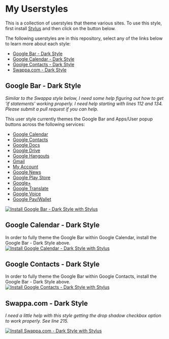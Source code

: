# My Userstyles
This is a collection of userstyles that theme various sites.
To use this style, first install [Stylus](https://add0n.com/stylus.html) and then click on the button below.

The following userstyles are in this repository, select any of the links below to learn more about each style:
- [Google Bar - Dark Style](https://github.com/Devo7v/UserCSS/#google-bar---dark-style)
- [Google Calendar - Dark Style](https://github.com/Devo7v/UserCSS/#google-calendar---dark-style)
- [Goolge Contacts - Dark Style](https://github.com/Devo7v/UserCSS/#google-contacts---dark-style)
- [Swappa.com - Dark Style](https://github.com/Devo7v/UserCSS/#swappacom---dark-style)

## Google Bar - Dark Style
*Similar to the Swappa style below, I need some help figuring out how to get 'if statements' working properly.  I need help starting with lines 112 and 134.  Please submit a pull request if you can help.*

This user style currently themes the Google Bar and Apps/User popup buttons across the following services:
- [Google Calendar](https://calendar.google.com/)
- [Google Contacts](https://contacts.google.com/)
- [Google Docs](https://docs.google.com/)
- [Google Drive](https://drive.google.com/)
- [Google Hangouts](https://hangouts.google.com/)
- [Gmail](https://mail.google.com/)
- [My Account](https://myaccount.google.com/)
- [Google News](https://news.google.com/)
- [Google Play Store](https://play.google.com/store)
- [Google+](https://plus.google.com/)
- [Google Translate](https://translate.google.com/)
- [Google Voice](https://voice.google.com/)
- [Google Pay/Wallet](https://pay.google.com/)

[![Install Google Bar - Dark Style with Stylus][badge]][style]

[badge]: https://img.shields.io/badge/Install%20directly%20with-Stylus-116b59.svg?longCache=true&style=for-the-badge
[style]: https://raw.githubusercontent.com/Devo7v/UserCSS/master/GoogleBar-Dark.user.css

## Google Calendar - Dark Style
In order to fully theme the Google Bar within Google Calendar, install the Google Bar - Dark Style above.
[![Install Google Calendar - Dark Style with Stylus][badge]][style]

[badge]: https://img.shields.io/badge/Install%20directly%20with-Stylus-116b59.svg?longCache=true&style=for-the-badge
[style]: https://raw.githubusercontent.com/Devo7v/UserCSS/master/GoogleCalendar-Dark.user.css

## Google Contacts - Dark Style
In order to fully theme the Google Bar within Google Contacts, install the Google Bar - Dark Style above.
[![Install Google Contacts - Dark Style with Stylus][badge]][style]

[badge]: https://img.shields.io/badge/Install%20directly%20with-Stylus-116b59.svg?longCache=true&style=for-the-badge
[style]: https://raw.githubusercontent.com/Devo7v/UserCSS/master/GoogleContacts-Dark.user.css

## Swappa.com - Dark Style
*I need a little help with this style getting the drop shadow checkbox option to work properly.  See line 215.*

[![Install Swappa.com - Dark Style with Stylus][badge]][style]

[badge]: https://img.shields.io/badge/Install%20directly%20with-Stylus-116b59.svg?longCache=true&style=for-the-badge
[style]: https://raw.githubusercontent.com/Devo7v/UserCSS/master/Swappa-Dark.user.css

